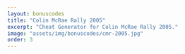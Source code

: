 ```yaml
---
layout: bonuscodes
title: "Colin McRae Rally 2005"
excerpt: "Cheat Generator for Colin McRae Rally 2005."
image: "assets/img/bonuscodes/cmr-2005.jpg"
order: 3
---
```


<script type="text/python">
from browser import ajax, bind, document, html
from generators import cmr2005

@bind('#cheat-gen-form', 'submit')
def onGenerate(ev):
    data = ajax.form_data(ev.target)

    platformData = cmr2005.getPlatformData(data.get('platform'))
    accessCode = int(data.get('access-code'))
    cheatCodes = ['All Tracks', '4WD cars', '2WD cars', 'Super 2WD cars', 'RWD cars', '4x4 cars', 'Classic cars', 'Special cars', 'Group B cars',
            'Mirror Mode (inaccessible)']

    outputBlock = document['output-window']
    outputs = outputBlock.select_one('output')
    outputBlock.style.display = 'block'
    outputs.clear()

    def gen():
        for index, cheat in enumerate(cheatCodes):
            cryptedCode = cmr2005.generateCode(platformData, accessCode, index)
            if cryptedCode:
                yield cheat, cryptedCode
    outputs <= html.DL(html.DIV(html.DT(term + ':') + ' ' + html.DD(code)) for term, code in gen())

document['access-code'].min = 1
document['access-code'].max = cmr2005.ACCESS_CODE_MAX

platformSelect = document['platform-select']
platformSelect.style.display = 'inline'
platformSelect.select_one('select') <= (html.OPTION(n, value=i) for n, i in [('PC', 'pc'), ('PS2/Xbox', 'ps2'), ('PSP (CMR2005 Plus)', 'psp')])
</script>
